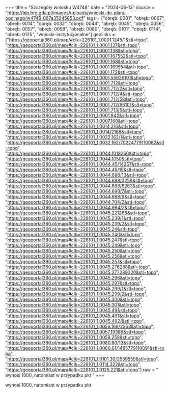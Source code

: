 +++
title = "Szczegóły wniosku W4748"
date = "2024-06-13"
source = "https://bip.brg.gda.pl/images/uploads/wnioski-do-planu-ogolnego/w4748_067a35245853.pdf"
tags = ["obręb: 0001", "obręb: 0007", "obręb: 0014", "obręb: 0032", "obręb: 0044", "obręb: 0045", "obręb: 0056", "obręb: 0057", "obręb: 0058", "obręb: 0080", "obręb: 0101", "obręb: 0114", "obręb: 0125", "wnioski-instytucjonalne"]
geolinks = ["https://geoportal360.pl/map/#clk=226101_1.0001.1245/1&stl=topo", "https://geoportal360.pl/map/#clk=226101_1.0001.137&stl=topo", "https://geoportal360.pl/map/#clk=226101_1.0001.138&stl=topo", "https://geoportal360.pl/map/#clk=226101_1.0001.167552&stl=topo", "https://geoportal360.pl/map/#clk=226101_1.0001.168&stl=topo", "https://geoportal360.pl/map/#clk=226101_1.0001.169554&stl=topo", "https://geoportal360.pl/map/#clk=226101_1.0001.172&stl=topo", "https://geoportal360.pl/map/#clk=226101_1.0001.55626101&stl=topo", "https://geoportal360.pl/map/#clk=226101_1.0001.712&stl=topo", "https://geoportal360.pl/map/#clk=226101_1.0001.712/2&stl=topo", "https://geoportal360.pl/map/#clk=226101_1.0001.712/4&stl=topo", "https://geoportal360.pl/map/#clk=226101_1.0001.712/58&stl=topo", "https://geoportal360.pl/map/#clk=226101_1.0001.712/66101&stl=topo", "https://geoportal360.pl/map/#clk=226101_1.0001.713/5&stl=topo", "https://geoportal360.pl/map/#clk=226101_1.0001.842&stl=topo", "https://geoportal360.pl/map/#clk=226101_1.0007.168&stl=topo", "https://geoportal360.pl/map/#clk=226101_1.0014.216&stl=topo", "https://geoportal360.pl/map/#clk=226101_1.0014/2168&stl=topo", "https://geoportal360.pl/map/#clk=226101_1.0032.162/1&stl=topo", "https://geoportal360.pl/map/#clk=226101_1.0032.162/70224779110082&stl=topo", "https://geoportal360.pl/map/#clk=226101_1.0044.1018266&stl=topo", "https://geoportal360.pl/map/#clk=226101_1.0044.1050&stl=topo", "https://geoportal360.pl/map/#clk=226101_1.0044.45/14257&stl=topo", "https://geoportal360.pl/map/#clk=226101_1.0044.45/15&stl=topo", "https://geoportal360.pl/map/#clk=226101_1.0044.698/10&stl=topo", "https://geoportal360.pl/map/#clk=226101_1.0044.698/3259&stl=topo", "https://geoportal360.pl/map/#clk=226101_1.0044.698/6263&stl=topo", "https://geoportal360.pl/map/#clk=226101_1.0044.698/7&stl=topo", "https://geoportal360.pl/map/#clk=226101_1.0044.698/9&stl=topo", "https://geoportal360.pl/map/#clk=226101_1.0044.704/2&stl=topo", "https://geoportal360.pl/map/#clk=226101_1.0044.994/2&stl=topo", "https://geoportal360.pl/map/#clk=226101_1.0045.221268&stl=topo", "https://geoportal360.pl/map/#clk=226101_1.0045.239/1&stl=topo", "https://geoportal360.pl/map/#clk=226101_1.0045.239/2&stl=topo", "https://geoportal360.pl/map/#clk=226101_1.0045.24&stl=topo", "https://geoportal360.pl/map/#clk=226101_1.0045.240&stl=topo", "https://geoportal360.pl/map/#clk=226101_1.0045.247&stl=topo", "https://geoportal360.pl/map/#clk=226101_1.0045.249&stl=topo", "https://geoportal360.pl/map/#clk=226101_1.0045.250&stl=topo", "https://geoportal360.pl/map/#clk=226101_1.0045.256&stl=topo", "https://geoportal360.pl/map/#clk=226101_1.0045.257&stl=topo", "https://geoportal360.pl/map/#clk=226101_1.0045.276288&stl=topo", "https://geoportal360.pl/map/#clk=226101_1.0045.277289320&stl=topo", "https://geoportal360.pl/map/#clk=226101_1.0045.296&stl=topo", "https://geoportal360.pl/map/#clk=226101_1.0045.297&stl=topo", "https://geoportal360.pl/map/#clk=226101_1.0045.299/1&stl=topo", "https://geoportal360.pl/map/#clk=226101_1.0045.299/2&stl=topo", "https://geoportal360.pl/map/#clk=226101_1.0045.300&stl=topo", "https://geoportal360.pl/map/#clk=226101_1.0045.301&stl=topo", "https://geoportal360.pl/map/#clk=226101_1.0045.49&stl=topo", "https://geoportal360.pl/map/#clk=226101_1.0045.491&stl=topo", "https://geoportal360.pl/map/#clk=226101_1.0045.492/&stl=topo", "https://geoportal360.pl/map/#clk=226101_1.0056.168/2353&stl=topo", "https://geoportal360.pl/map/#clk=226101_1.0057.19386&stl=topo", "https://geoportal360.pl/map/#clk=226101_1.0058.258&stl=topo", "https://geoportal360.pl/map/#clk=226101_1.0080.60/13&stl=topo", "https://geoportal360.pl/map/#clk=226101_1.0080.61/1485779110091&stl=topo", "https://geoportal360.pl/map/#clk=226101_1.0101.30/2559559&stl=topo", "https://geoportal360.pl/map/#clk=226101_1.0114.322&stl=topo", "https://geoportal360.pl/map/#clk=226101_1.0125.221&stl=topo"]
raw = " wynosi 1000, natomiast w przypadku pkt "
+++

 wynosi 1000, natomiast w przypadku pkt 


